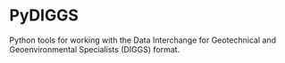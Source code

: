 # PyDIGGS
Python tools for working with the Data Interchange for Geotechnical and Geoenvironmental Specialists (DIGGS) format.
